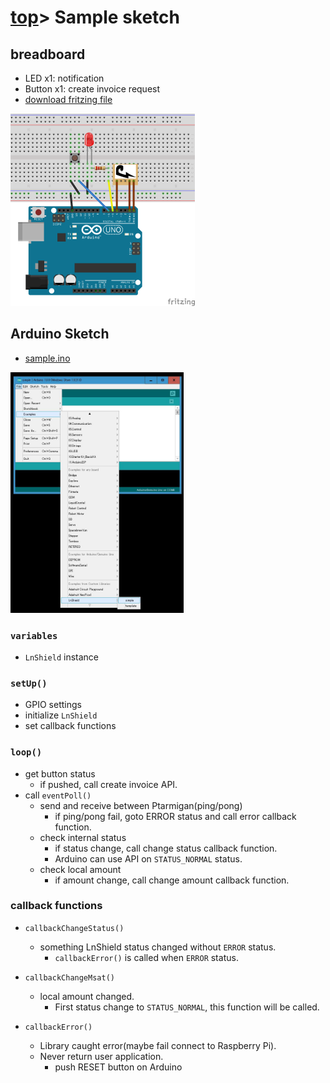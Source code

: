 # [top](index.html)> Sample sketch

## breadboard

* LED x1: notification
* Button x1: create invoice request
* [download fritzing file](images/lnshield_sample.fzz)

![board](images/breadboard.png)

## Arduino Sketch

* [sample.ino](https://github.com/nayutaco/lns_arduino_library/blob/master/examples/simple/simple.ino)

<a href="images/ardu_simple.jpg"><img src="images/ardu_simple.jpg" style="zoom:0.4;"></a>

### `variables`

* `LnShield` instance

### `setUp()`

* GPIO settings
* initialize `LnShield`
* set callback functions

### `loop()`

* get button status
  * if pushed, call create invoice API.
* call `eventPoll()`
  * send and receive between Ptarmigan(ping/pong)
    * if ping/pong fail, goto ERROR status and call error callback function.
  * check internal status
    * if status change, call change status callback function.
    * Arduino can use API on `STATUS_NORMAL` status.
  * check local amount
    * if amount change, call change amount callback function.

### callback functions

* `callbackChangeStatus()`
  * something LnShield status changed without `ERROR` status.
    * `callbackError()` is called when `ERROR` status.

* `callbackChangeMsat()`
  * local amount changed.
    * First status change to `STATUS_NORMAL`, this function will be called.

* `callbackError()`
  * Library caught error(maybe fail connect to Raspberry Pi).
  * Never return user application.
    * push RESET button on Arduino
